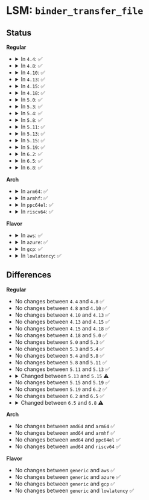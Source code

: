 # LSM: <code>binder_transfer_file</code>

## Status
<b>Regular</b>
<ul>
<li>
<details>
<summary>In <code>4.4</code>: ✅</summary>

```c
int security_binder_transfer_file(struct task_struct *from, struct task_struct *to, struct file *file);
```
</details>
</li>
<li>
<details>
<summary>In <code>4.8</code>: ✅</summary>

```c
int security_binder_transfer_file(struct task_struct *from, struct task_struct *to, struct file *file);
```
</details>
</li>
<li>
<details>
<summary>In <code>4.10</code>: ✅</summary>

```c
int security_binder_transfer_file(struct task_struct *from, struct task_struct *to, struct file *file);
```
</details>
</li>
<li>
<details>
<summary>In <code>4.13</code>: ✅</summary>

```c
int security_binder_transfer_file(struct task_struct *from, struct task_struct *to, struct file *file);
```
</details>
</li>
<li>
<details>
<summary>In <code>4.15</code>: ✅</summary>

```c
int security_binder_transfer_file(struct task_struct *from, struct task_struct *to, struct file *file);
```
</details>
</li>
<li>
<details>
<summary>In <code>4.18</code>: ✅</summary>

```c
int security_binder_transfer_file(struct task_struct *from, struct task_struct *to, struct file *file);
```
</details>
</li>
<li>
<details>
<summary>In <code>5.0</code>: ✅</summary>

```c
int security_binder_transfer_file(struct task_struct *from, struct task_struct *to, struct file *file);
```
</details>
</li>
<li>
<details>
<summary>In <code>5.3</code>: ✅</summary>

```c
int security_binder_transfer_file(struct task_struct *from, struct task_struct *to, struct file *file);
```
</details>
</li>
<li>
<details>
<summary>In <code>5.4</code>: ✅</summary>

```c
int security_binder_transfer_file(struct task_struct *from, struct task_struct *to, struct file *file);
```
</details>
</li>
<li>
<details>
<summary>In <code>5.8</code>: ✅</summary>

```c
int security_binder_transfer_file(struct task_struct *from, struct task_struct *to, struct file *file);
```
</details>
</li>
<li>
<details>
<summary>In <code>5.11</code>: ✅</summary>

```c
int security_binder_transfer_file(struct task_struct *from, struct task_struct *to, struct file *file);
```
</details>
</li>
<li>
<details>
<summary>In <code>5.13</code>: ✅</summary>

```c
int security_binder_transfer_file(struct task_struct *from, struct task_struct *to, struct file *file);
```
</details>
</li>
<li>
<details>
<summary>In <code>5.15</code>: ✅</summary>

```c
int security_binder_transfer_file(const struct cred *from, const struct cred *to, struct file *file);
```
</details>
</li>
<li>
<details>
<summary>In <code>5.19</code>: ✅</summary>

```c
int security_binder_transfer_file(const struct cred *from, const struct cred *to, struct file *file);
```
</details>
</li>
<li>
<details>
<summary>In <code>6.2</code>: ✅</summary>

```c
int security_binder_transfer_file(const struct cred *from, const struct cred *to, struct file *file);
```
</details>
</li>
<li>
<details>
<summary>In <code>6.5</code>: ✅</summary>

```c
int security_binder_transfer_file(const struct cred *from, const struct cred *to, struct file *file);
```
</details>
</li>
<li>
<details>
<summary>In <code>6.8</code>: ✅</summary>

```c
int security_binder_transfer_file(const struct cred *from, const struct cred *to, const struct file *file);
```
</details>
</li>
</ul>
<b>Arch</b>
<ul>
<li>
<details>
<summary>In <code>arm64</code>: ✅</summary>

```c
int security_binder_transfer_file(struct task_struct *from, struct task_struct *to, struct file *file);
```
</details>
</li>
<li>
<details>
<summary>In <code>armhf</code>: ✅</summary>

```c
int security_binder_transfer_file(struct task_struct *from, struct task_struct *to, struct file *file);
```
</details>
</li>
<li>
<details>
<summary>In <code>ppc64el</code>: ✅</summary>

```c
int security_binder_transfer_file(struct task_struct *from, struct task_struct *to, struct file *file);
```
</details>
</li>
<li>
<details>
<summary>In <code>riscv64</code>: ✅</summary>

```c
int security_binder_transfer_file(struct task_struct *from, struct task_struct *to, struct file *file);
```
</details>
</li>
</ul>
<b>Flavor</b>
<ul>
<li>
<details>
<summary>In <code>aws</code>: ✅</summary>

```c
int security_binder_transfer_file(struct task_struct *from, struct task_struct *to, struct file *file);
```
</details>
</li>
<li>
<details>
<summary>In <code>azure</code>: ✅</summary>

```c
int security_binder_transfer_file(struct task_struct *from, struct task_struct *to, struct file *file);
```
</details>
</li>
<li>
<details>
<summary>In <code>gcp</code>: ✅</summary>

```c
int security_binder_transfer_file(struct task_struct *from, struct task_struct *to, struct file *file);
```
</details>
</li>
<li>
<details>
<summary>In <code>lowlatency</code>: ✅</summary>

```c
int security_binder_transfer_file(struct task_struct *from, struct task_struct *to, struct file *file);
```
</details>
</li>
</ul>

## Differences
<b>Regular</b>
<ul>
<li>
No changes between <code>4.4</code> and <code>4.8</code> ✅
</li>
<li>
No changes between <code>4.8</code> and <code>4.10</code> ✅
</li>
<li>
No changes between <code>4.10</code> and <code>4.13</code> ✅
</li>
<li>
No changes between <code>4.13</code> and <code>4.15</code> ✅
</li>
<li>
No changes between <code>4.15</code> and <code>4.18</code> ✅
</li>
<li>
No changes between <code>4.18</code> and <code>5.0</code> ✅
</li>
<li>
No changes between <code>5.0</code> and <code>5.3</code> ✅
</li>
<li>
No changes between <code>5.3</code> and <code>5.4</code> ✅
</li>
<li>
No changes between <code>5.4</code> and <code>5.8</code> ✅
</li>
<li>
No changes between <code>5.8</code> and <code>5.11</code> ✅
</li>
<li>
No changes between <code>5.11</code> and <code>5.13</code> ✅
</li>
<li>
<details>
<summary>Changed between <code>5.13</code> and <code>5.15</code> ⚠️</summary>
<ul>
<li>
<b>Param type changed. </b>
<code>struct task_struct *from</code> ➡️ <code>const struct cred *from</code>
</li>
<li>
<b>Param type changed. </b>
<code>struct task_struct *to</code> ➡️ <code>const struct cred *to</code>
</li>
</ul>
</details>
</li>
<li>
No changes between <code>5.15</code> and <code>5.19</code> ✅
</li>
<li>
No changes between <code>5.19</code> and <code>6.2</code> ✅
</li>
<li>
No changes between <code>6.2</code> and <code>6.5</code> ✅
</li>
<li>
<details>
<summary>Changed between <code>6.5</code> and <code>6.8</code> ⚠️</summary>
<ul>
<li>
<b>Param type changed. </b>
<code>struct file *file</code> ➡️ <code>const struct file *file</code>
</li>
</ul>
</details>
</li>
</ul>
<b>Arch</b>
<ul>
<li>
No changes between <code>amd64</code> and <code>arm64</code> ✅
</li>
<li>
No changes between <code>amd64</code> and <code>armhf</code> ✅
</li>
<li>
No changes between <code>amd64</code> and <code>ppc64el</code> ✅
</li>
<li>
No changes between <code>amd64</code> and <code>riscv64</code> ✅
</li>
</ul>
<b>Flavor</b>
<ul>
<li>
No changes between <code>generic</code> and <code>aws</code> ✅
</li>
<li>
No changes between <code>generic</code> and <code>azure</code> ✅
</li>
<li>
No changes between <code>generic</code> and <code>gcp</code> ✅
</li>
<li>
No changes between <code>generic</code> and <code>lowlatency</code> ✅
</li>
</ul>
